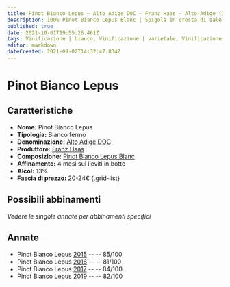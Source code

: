 ```yaml
---
title: Pinot Bianco Lepus – Alto Adige DOC – Franz Haas – Alto-Adige (IT) – 20-24€ – 2★-3★
description: 100% Pinot Bianco Lepus Blanc | Spigola in crosta di sale
published: true
date: 2021-10-01T19:55:26.461Z
tags: Vinificazione | bianco, Vinificazione | varietale, Vinificazione | fermo, Valutazioni | 3 stelle, Regione | Alto-Adige (IT), Vitigni | Pinot Bianco, Prezzi | 20-24€, Alimento | spigola, Aromatizzazione | in crosta di sale
editor: markdown
dateCreated: 2021-09-02T14:32:47.834Z
---
```


# Pinot Bianco Lepus

## Caratteristiche
- **Nome:** Pinot Bianco Lepus
- **Tipologia:** Bianco fermo
- **Denominazione:** [Alto Adige DOC](/denominazioni/Italia/Alto-Adige/DOC-Alto-Adige)
- **Produttore:** [Franz Haas](/produttori/Italia/Alto-Adige/Franz-Haas) 
- **Composizione:** [Pinot Bianco Lepus Blanc](/vitigni/Francia/pinot-bianco)
- **Affinamento:** 4 mesi sui lieviti in botte
- **Alcol:** 13%
- **Fascia di prezzo:** 20-24€
{.grid-list}

## Possibili abbinamenti
*Vedere le singole annate per abbinamenti specifici*

## Annate
- Pinot Bianco Lepus [2015](/vini/Italia/Alto-Adige/Franz-Haas/Pinot-Bianco-Lepus/2015) -- <span class="star-3"></span> -- 85/100
- Pinot Bianco Lepus [2016](/vini/Italia/Alto-Adige/Franz-Haas/Pinot-Bianco-Lepus/2016) -- <span class="star-2"></span> -- 81/100
- Pinot Bianco Lepus [2017](/vini/Italia/Alto-Adige/Franz-Haas/Pinot-Bianco-Lepus/2017) -- <span class="star-2"></span> -- 84/100
- Pinot Bianco Lepus [2019](/vini/Italia/Alto-Adige/Franz-Haas/Pinot-Bianco-Lepus/2019) -- <span class="star-2"></span> -- 82/100